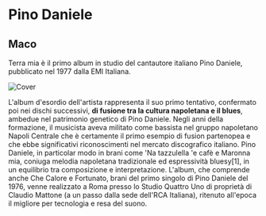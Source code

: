 # Pino Daniele

## Maco

Terra mia è il primo album in studio del cantautore italiano Pino Daniele, pubblicato nel 1977 dalla EMI Italiana.

![Cover](/home/melella/Pictures/vallotton.jpg)

L'album d'esordio dell'artista rappresenta il suo primo tentativo, confermato poi nei dischi successivi, **di fusione tra la cultura napoletana e il blues**, ambedue nel patrimonio genetico di Pino Daniele. Negli anni della formazione, il musicista aveva militato come bassista nel gruppo napoletano Napoli Centrale che è certamente il primo esempio di fusion partenopea e che ebbe significativi riconoscimenti nel mercato discografico italiano. Pino Daniele, in particolar modo in brani come 'Na tazzulella 'e cafè e Maronna mia, coniuga melodia napoletana tradizionale ed espressività bluesy[1], in un equilibrio tra composizione e interpretazione. L'album, che comprende anche Che Calore e Fortunato, brani del primo singolo di Pino Daniele del 1976, venne realizzato a Roma presso lo Studio Quattro Uno di proprietà di Claudio Mattone (a un passo dalla sede dell'RCA Italiana), ritenuto all'epoca il migliore per tecnologia e resa del suono.
